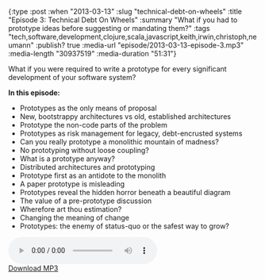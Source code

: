 {:type :post
 :when "2013-03-13"
 :slug "technical-debt-on-wheels"
 :title "Episode 3: Technical Debt On Wheels"
 :summary "What if you had to prototype ideas before suggesting or mandating them?"
 :tags "tech,software,development,clojure,scala,javascript,keith,irwin,christoph,neumann"
 :publish? true
 :media-url "episode/2013-03-13-episode-3.mp3"
 :media-length "30937519"
 :media-duration "51:31"}

What if you were required to write a prototype for every significant
development of your software system?

**In this episode:**

  * Prototypes as the only means of proposal
  * New, bootstrappy architectures vs old, established architectures
  * Prototype the non-code parts of the problem
  * Prototypes as risk management for legacy, debt-encrusted systems
  * Can you really prototype a monolithic mountain of madness?
  * No prototyping without loose coupling?
  * What is a prototype anyway?
  * Distributed architectures and prototyping
  * Prototype first as an antidote to the monolith
  * A paper prototype is misleading
  * Prototypes reveal the hidden horror beneath a beautiful diagram
  * The value of a pre-prototype discussion
  * Wherefore art thou estimation?
  * Changing the meaning of change
  * Prototypes: the enemy of status-quo or the safest way to grow?

<div class="audio-wrapper">
  <audio controls>
    <source src="/episode/2013-03-13-episode-3.mp3" type="audio/mpeg"/>
  </audio>
  <div class="audio-download">
    <a href="/episode/2013-03-13-episode-3.mp3">Download MP3</a>
  </div>
</div>
